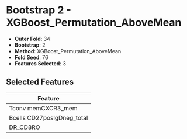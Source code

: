 # Bootstrap 2 - XGBoost_Permutation_AboveMean

- **Outer Fold**: 34
- **Bootstrap**: 2
- **Method**: XGBoost_Permutation_AboveMean
- **Fold Seed**: 76
- **Features Selected**: 3

## Selected Features

| Feature |
|---------|
| Tconv memCXCR3_mem |
| Bcells CD27posIgDneg_total |
| DR_CD8RO |
